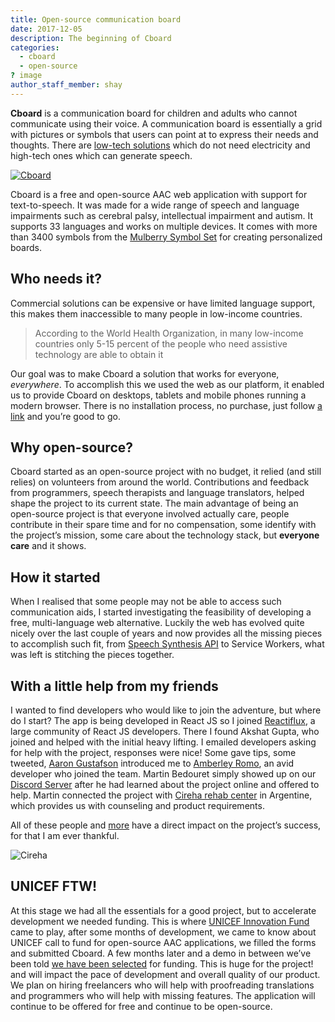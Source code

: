 ```yaml
---
title: Open-source communication board
date: 2017-12-05
description: The beginning of Cboard
categories:
  - cboard
  - open-source
? image
author_staff_member: shay
---
```


**Cboard** is a communication board for children and adults who cannot communicate using their voice. A communication board is essentially a grid with pictures or symbols that users can point at to express their needs and thoughts. There are [low-tech solutions](https://www.youtube.com/watch?v=mnyv8h6J4rc) which do not need electricity and high-tech ones which can generate speech.

[![Cboard](/images/app/water-ipad-english.png)](https://github.com/cboard-org/cboard)

Cboard is a free and open-source AAC web application with support for text-to-speech. It was made for a wide range of speech and language impairments such as cerebral palsy, intellectual impairment and autism. It supports 33 languages and works on multiple devices. It comes with more than 3400 symbols from the [Mulberry Symbol Set](https://mulberrysymbols.org/) for creating personalized boards.

## Who needs it?

Commercial solutions can be expensive or have limited language support, this makes them inaccessible to many people in low-income countries.

> According to the World Health Organization, in many low-income countries only 5-15 percent of the people who need assistive technology are able to obtain it

Our goal was to make Cboard a solution that works for everyone, *everywhere*. To accomplish this we used the web as our platform, it enabled us to provide Cboard on desktops, tablets and mobile phones running a modern browser. There is no installation process, no purchase, just follow [a link](https://app.cboard.io) and you’re good to go.

## Why open-source?

Cboard started as an open-source project with no budget, it relied (and still relies) on volunteers from around the world. Contributions and feedback from programmers, speech therapists and language translators, helped shape the project to its current state. The main advantage of being an open-source project is that everyone involved actually care, people contribute in their spare time and for no compensation, some identify with the project’s mission, some care about the technology stack, but **everyone care** and it shows.

## How it started

When I realised that some people may not be able to access such communication aids, I started investigating the feasibility of developing a free, multi-language web alternative. Luckily the web has evolved quite nicely over the last couple of years and now provides all the missing pieces to accomplish such fit, from [Speech Synthesis API](https://www.smashingmagazine.com/2017/02/experimenting-with-speechsynthesis/) to Service Workers, what was left is stitching the pieces together.

## With a little help from my friends

I wanted to find developers who would like to join the adventure, but where do I start? The app is being developed in React JS so I joined [Reactiflux](https://www.reactiflux.com/), a large community of React JS developers. There I found Akshat Gupta, who joined and helped with the initial heavy lifting. I emailed developers asking for help with the project, responses were nice! Some gave tips, some tweeted, [Aaron Gustafson](https://www.aaron-gustafson.com/about/) introduced me to [Amberley Romo](https://www.aaron-gustafson.com/notebook/my-2017-mentees/), an avid developer who joined the team. Martin Bedouret simply showed up on our [Discord Server](https://discord.gg/TEH8uxh) after he had learned about the project online and offered to help. Martin connected the project with [Cireha rehab center](http://www.cireha.com.ar/index.asp) in Argentine, which provides us with counseling and product requirements.

All of these people and [more](https://github.com/cboard-org/cboard/graphs/contributors) have a direct impact on the project’s success, for that I am ever thankful.

![Cireha](/images/cireha-group-outside.jpg)

## UNICEF FTW!

At this stage we had all the essentials for a good project, but to accelerate development we needed funding. This is where [UNICEF Innovation Fund](https://unicefinnovationfund.org/) came to play, after some months of development, we came to know about UNICEF call to fund for open-source AAC applications, we filled the forms and submitted Cboard. A few months later and a demo in between we’ve been told [we have been selected](http://unicefstories.org/2017/12/08/unicef-announces-addition-of-six-start-up-companies-to-2018-investment-portfolio/) for funding. This is huge for the project! and will impact the pace of development and overall quality of our product. We plan on hiring freelancers who will help with proofreading translations and programmers who will help with missing features. The application will continue to be offered for free and continue to be open-source.